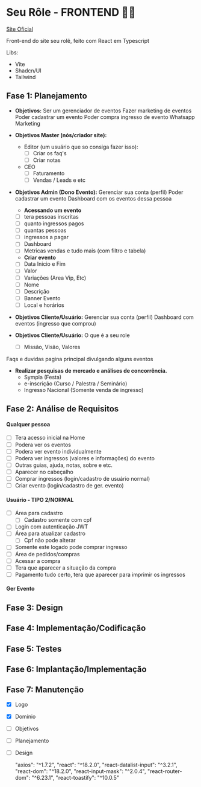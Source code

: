 # Seu Rôle - FRONTEND 🛒💾

[Site Oficial](seurole.com.br)

Front-end do site seu rolê, feito com React em Typescript

Libs:

- Vite
- Shadcn/UI
- Tailwind

## Fase 1: Planejamento

- **Objetivos:**
  Ser um gerenciador de eventos
  Fazer marketing de eventos
  Poder cadastrar um evento
  Poder compra ingresso de evento
  Whatsapp Marketing

- **Objetivos Master (nós/criador site):**

  - Editor (um usuário que so consiga fazer isso):
    - [ ] Criar os faq's
    - [ ] Criar notas
  - CEO
    - [ ] Faturamento
    - [ ] Vendas / Leads e etc

- **Objetivos Admin (Dono Evento):**
  Gerenciar sua conta (perfil)
  Poder cadastrar um evento
  Dashboard com os eventos dessa pessoa

  - **Acessando um evento**

  - [ ] tera pessoas inscritas
  - [ ] quanto ingressos pagos
  - [ ] quantas pessoas
  - [ ] ingressos a pagar
  - [ ] Dashboard
  - [ ] Metricas vendas e tudo mais (com filtro e tabela)

  - **Criar evento**

  - [ ] Data Inicio e Fim
  - [ ] Valor
  - [ ] Variações (Area Vip, Etc)
  - [ ] Nome
  - [ ] Descrição
  - [ ] Banner Evento
  - [ ] Local e horários

- **Objetivos Cliente/Usuário:**
  Gerenciar sua conta (perfil)
  Dashboard com eventos (ingresso que comprou)

- **Objetivos Cliente/Usuário:**
  O que é a seu role

  - [ ] Missão, Visão, Valores

Faqs e duvidas
pagina principal divulgando alguns eventos

- **Realizar pesquisas de mercado e análises de concorrência.**
  - Sympla (Festa)
  - e-inscrição (Curso / Palestra / Seminário)
  - Ingresso Nacional (Somente venda de ingresso)

## Fase 2: Análise de Requisitos

#### Qualquer pessoa

- [ ] Tera acesso inicial na Home
- [ ] Podera ver os eventos
- [ ] Podera ver evento individualmente
- [ ] Podera ver ingressos (valores e informações) do evento
- [ ] Outras guias, ajuda, notas, sobre e etc.
- [ ] Aparecer no cabeçalho
- [ ] Comprar ingressos (login/cadastro de usuário normal)
- [ ] Criar evento (login/cadastro de ger. evento)

#### Usuário - TIPO 2/NORMAL

- [ ] Área para cadastro
  - [ ] Cadastro somente com cpf
- [ ] Login com autenticação JWT
- [ ] Área para atualizar cadastro
  - [ ] Cpf não pode alterar
- [ ] Somente este logado pode comprar ingresso
- [ ] Área de pedidos/compras
- [ ] Acessar a compra
- [ ] Tera que aparecer a situação da compra
- [ ] Pagamento tudo certo, tera que aparecer para imprimir os ingressos

#### Ger Evento

## Fase 3: Design

## Fase 4: Implementação/Codificação

## Fase 5: Testes

## Fase 6: Implantação/Implementação

## Fase 7: Manutenção

- [x] Logo
- [x] Domínio
- [ ] Objetivos
- [ ] Planejamento
- [ ] Design

  "axios": "^1.7.2",
  "react": "^18.2.0",
  "react-datalist-input": "^3.2.1",
  "react-dom": "^18.2.0",
  "react-input-mask": "^2.0.4",
  "react-router-dom": "^6.23.1",
  "react-toastify": "^10.0.5"
